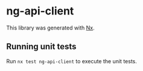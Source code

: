# ng-api-client

This library was generated with [Nx](https://nx.dev).

## Running unit tests

Run `nx test ng-api-client` to execute the unit tests.

